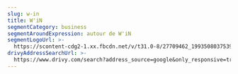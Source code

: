 ```yaml
---
slug: w-in
title: W'iN
segmentCategory: business
segmentAroundExpression: autour de W'iN
segmentLogoUrl: >-
  https://scontent-cdg2-1.xx.fbcdn.net/v/t31.0-8/27709462_1993508037539382_4542365200359028157_o.png?_nc_cat=0&oh=f00e3a5645959d3131a5813aff5f7a86&oe=5C0954FE
drivyAddressSearchUrl: >-
  https://www.drivy.com/search?address_source=google&only_responsive=true&country_scope=FR&latitude=44.8438657&longitude=-0.576537400000007&page=1&address=30+All%C3%A9e+de+Tourny%2C+33000+Bordeaux%2C+France&city_display_name=Bordeaux
---
```


